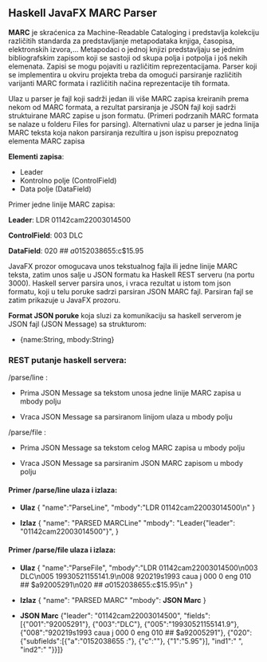 ## Haskell JavaFX MARC Parser

**MARC** je skraćenica za Machine-Readable Cataloging i predstavlja kolekciju različitih standarda za predstavljanje metapodataka knjiga, časopisa, elektronskih izvora,... Metapodaci o jednoj knjizi predstavljaju se jednim bibliografskim zapisom koji se sastoji od skupa polja i potpolja i još nekih elemenata. Zapisi se mogu pojaviti u različitim reprezentacijama. Parser koji se implementira u okviru projekta treba da omogući parsiranje različitih varijanti MARC formata i različitih načina reprezentacije tih formata.

Ulaz u parser je fajl koji sadrži jedan ili više MARC zapisa kreiranih prema nekom od MARC formata, a rezultat parsiranja je JSON fajl koji sadrži struktuirane MARC zapise u json formatu.
(Primeri podrzanih MARC formata se nalaze u folderu Files for parsing).
Alternativni ulaz u parser je jedna linija MARC teksta koja nakon parsiranja rezultira u json ispisu prepoznatog elementa MARC zapisa


**Elementi zapisa**:
- Leader
- Kontrolno polje (ControlField)
- Data polje (DataField)


Primer jedne linije MARC zapisa:

**Leader**: LDR 01142cam22003014500

**ControlField**: 003 DLC

**DataField**: 020 ## $a0152038655 :$c$15.95


JavaFX prozor omogucava unos tekstualnog fajla ili jedne linije MARC teksta, zatim
unos salje u JSON formatu ka Haskell REST serveru (na portu 3000). Haskell server parsira unos, i vraca rezultat u istom tom json formatu, koji u telu poruke sadrzi parsiran JSON MARC fajl. Parsiran fajl se zatim prikazuje u JavaFX prozoru.


**Format JSON poruke** koja sluzi za komunikaciju sa haskell serverom je JSON fajl (JSON Message) sa strukturom:
- {name:String, mbody:String}

### REST putanje haskell servera:

/parse/line : 

* Prima JSON Message sa tekstom unosa jedne linije MARC zapisa u mbody polju

* Vraca JSON Message sa parsiranom linijom ulaza u mbody polju

/parse/file : 

* Prima JSON Message sa tekstom celog MARC zapisa u mbody polju

* Vraca JSON Message sa parsiranim JSON MARC zapisom u mbody polju


#### Primer /parse/line ulaza i izlaza:
- **Ulaz** {
    "name":"ParseLine",
    "mbody":"LDR 01142cam22003014500\n"
    }

- **Izlaz**  {
    "name": "PARSED MARCLine"
    "mbody": "Leader{"leader": "01142cam22003014500"}",
    }

#### Primer /parse/file ulaza i izlaza:
 - **Ulaz** {
    "name":"ParseFile",
    "mbody":"LDR 01142cam22003014500\n003 DLC\n005 19930521155141.9\n008 920219s1993 caua j 000 0 eng 010 ## $a92005291\n020 ## $a0152038655 :$c$15.95\n"
    }

- **Izlaz**  {
    "name": "PARSED MARC"
    "mbody": **JSON Marc**
    }

- **JSON Marc** {"leader": "01142cam22003014500",
    "fields": [{"001":"92005291"},
    {"003":"DLC"},
    {"005":"19930521155141.9"},
    {"008":"920219s1993 caua j 000 0 eng 010 ## $a92005291"},
    {"020":{"subfields":[{"a":"0152038655 :"},
    {"c":""},
    {"1":"5.95"}],
    "ind1":" ",
    "ind2":" "}}]}